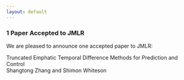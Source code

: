 ```yaml
---
layout: default
---
```


### 1 Paper Accepted to JMLR
We are pleased to announce one accepted paper to JMLR:  

Truncated Emphatic Temporal Difference Methods for Prediction and Control  
Shangtong Zhang and Shimon Whiteson

